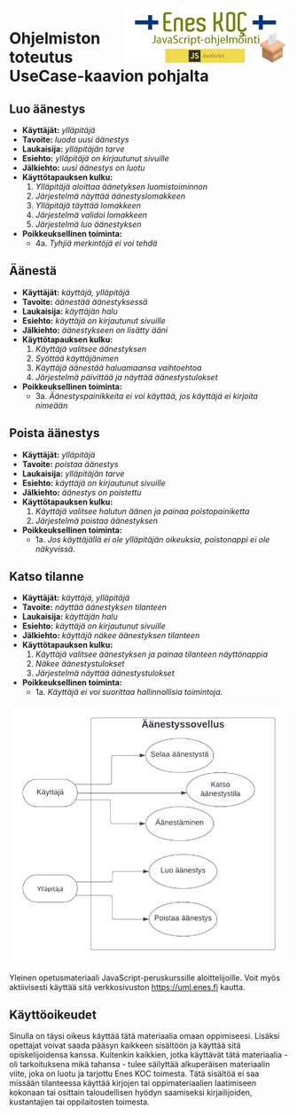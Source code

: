 <img src="logo.png" align="right" width="300">

# Ohjelmiston toteutus UseCase-kaavion pohjalta

## Luo äänestys
- **Käyttäjät:** *ylläpitäjä*
- **Tavoite:** *luoda uusi äänestys*
- **Laukaisija:** *ylläpitäjän tarve*
- **Esiehto:** *ylläpitäjä on kirjautunut sivuille*
- **Jälkiehto:** *uusi äänestys on luotu*
- **Käyttötapauksen kulku:** 
    1. *Ylläpitäjä aloittaa äänetyksen luomistoiminnon*
    2. *Järjestelmä näyttää äänestyslomakkeen*
    3. *Ylläpitäjä täyttää lomakkeen*
    4. *Järjestelmä validoi lomakkeen*
    5. *Järjestelmä luo äänestyksen*
- **Poikkeuksellinen toiminta:**
    - 4a. *Tyhjiä merkintöjä ei voi tehdä*

## Äänestä
- **Käyttäjät:** *käyttäjä, ylläpitäjä*
- **Tavoite:** *äänestää äänestyksessä*
- **Laukaisija:** *käyttäjän halu*
- **Esiehto:** *käyttäjä on kirjautunut sivuille*
- **Jälkiehto:** *äänestykseen on lisätty ääni*
- **Käyttötapauksen kulku:** 
    1. *Käyttäjä valitsee äänestyksen*
    2. *Syöttää käyttäjänimen*
    3. *Käyttäjä äänestää haluamaansa vaihtoehtoa*
    4. *Järjestelmä päivittää ja näyttää äänestystulokset*
- **Poikkeuksellinen toiminta:**
    - 3a. *Äänestyspainikkeita ei voi käyttää, jos käyttäjä ei kirjoita nimeään*

## Poista äänestys
- **Käyttäjät:** *ylläpitäjä*
- **Tavoite:** *poistaa äänestys*
- **Laukaisija:** *ylläpitäjän tarve*
- **Esiehto:** *käyttäjä on kirjautunut sivuille*
- **Jälkiehto:** *äänestys on poistettu*
- **Käyttötapauksen kulku:** 
    1. *Käyttäjä valitsee halutun äänen ja painaa poistopainiketta*
    2. *Järjestelmä poistaa äänestyksen*
- **Poikkeuksellinen toiminta:**
    - 1a. *Jos käyttäjällä ei ole ylläpitäjän oikeuksia, poistonappi ei ole näkyvissä.*


## Katso tilanne
- **Käyttäjät:** *käyttäjä, ylläpitäjä*
- **Tavoite:** *näyttää äänestyksen tilanteen*
- **Laukaisija:** *käyttäjän halu*
- **Esiehto:** *käyttäjä on kirjautunut sivuille*
- **Jälkiehto:** *käyttäjä näkee äänestyksen tilanteen*
- **Käyttötapauksen kulku:** 
    1. *Käyttäjä valitsee äänestyksen ja painaa tilanteen näyttönappia*
    2. *Näkee äänestystulokset*
    3. *Järjestelmä näyttää äänestystulokset*
- **Poikkeuksellinen toiminta:**
    - 1a. *Käyttäjä ei voi suorittaa hallinnollisia toimintoja.*


![Äänestys-nettisivun UML kaavio](1.png)

Yleinen opetusmateriaali JavaScript-peruskurssille aloittelijoille. Voit myös aktiivisesti käyttää sitä verkkosivuston https://uml.enes.fi kautta.

## Käyttöoikeudet
Sinulla on täysi oikeus käyttää tätä materiaalia omaan oppimiseesi. Lisäksi opettajat voivat saada pääsyn kaikkeen sisältöön ja käyttää sitä opiskelijoidensa kanssa. Kuitenkin kaikkien, jotka käyttävät tätä materiaalia - oli tarkoituksena mikä tahansa - tulee säilyttää alkuperäisen materiaalin viite, joka on luotu ja tarjottu Enes KOC toimesta. Tätä sisältöä ei saa missään tilanteessa käyttää kirjojen tai oppimateriaalien laatimiseen kokonaan tai osittain taloudellisen hyödyn saamiseksi kirjailijoiden, kustantajien tai oppilaitosten toimesta.


